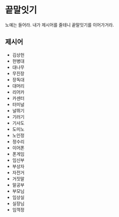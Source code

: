 # 끝말잇기
노예는 들어라. 내가 제시어를 줄테니 끝말잇기를 이어가거라.

## 제시어
- 김상헌
- 헌병대
- 대나무
- 무진장
- 장독대
- 대머리
- 리어카
- 카센터
-  터미널
- 널뛰기
- 기러기
- 기사도
- 도미노
- 노인정
- 정수리
- 이어폰
- 폰게임
- 임신부
- 부상자
- 자전거
- 거짓말
- 말공부
- 부모님
- 임상실
- 실장님
- 임꺽정